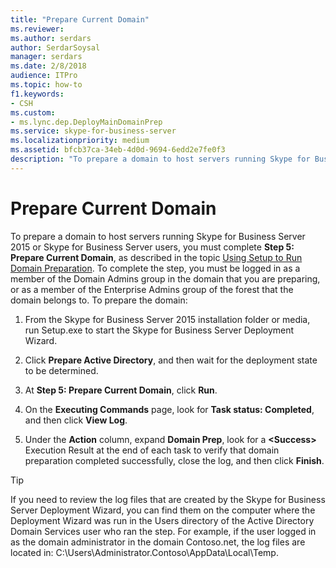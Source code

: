 ```yaml
---
title: "Prepare Current Domain"
ms.reviewer: 
ms.author: serdars
author: SerdarSoysal
manager: serdars
ms.date: 2/8/2018
audience: ITPro
ms.topic: how-to
f1.keywords:
- CSH
ms.custom:
- ms.lync.dep.DeployMainDomainPrep
ms.service: skype-for-business-server
ms.localizationpriority: medium
ms.assetid: bfcb37ca-34eb-4d0d-9694-6edd2e7fe0f3
description: "To prepare a domain to host servers running Skype for Business Server 2015 or Skype for Business Server users, you must complete Step 5: Prepare Current Domain, as described in the topic Using Setup to Run Domain Preparation. To complete the step, you must be logged in as a member of the Domain Admins group in the domain that you are preparing, or as a member of the Enterprise Admins group of the forest that the domain belongs to. To prepare the domain:"
---
```


# Prepare Current Domain

To prepare a domain to host servers running Skype for Business Server 2015 or Skype for Business Server users, you must complete **Step 5: Prepare Current Domain**, as described in the topic [Using Setup to Run Domain Preparation](/previous-versions/office/lync-server-2013/lync-server-2013-running-domain-preparation). To complete the step, you must be logged in as a member of the Domain Admins group in the domain that you are preparing, or as a member of the Enterprise Admins group of the forest that the domain belongs to. To prepare the domain:

1. From the Skype for Business Server 2015 installation folder or media, run Setup.exe to start the Skype for Business Server Deployment Wizard.

2. Click **Prepare Active Directory**, and then wait for the deployment state to be determined.

3. At **Step 5: Prepare Current Domain**, click **Run**.

4. On the **Executing Commands** page, look for **Task status: Completed**, and then click **View Log**.

5. Under the **Action** column, expand **Domain Prep**, look for a **\<Success\>** Execution Result at the end of each task to verify that domain preparation completed successfully, close the log, and then click **Finish**.

> [!TIP]
> If you need to review the log files that are created by the Skype for Business Server Deployment Wizard, you can find them on the computer where the Deployment Wizard was run in the Users directory of the Active Directory Domain Services user who ran the step. For example, if the user logged in as the domain administrator in the domain Contoso.net, the log files are located in: C:\Users\Administrator.Contoso\AppData\Local\Temp.